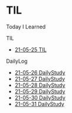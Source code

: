 # TIL
Today I Learned





TIL
  - [21-05-25 TIL](https://github.com/icraft2170/TIL/blob/master/Java/%5BJava%5Dchar%5B%5D%EC%9D%98_%ED%8A%B9%EC%A7%95.md)




DailyLog
  - [21-05-26 DailyStudy](https://github.com/icraft2170/TIL/blob/master/dailylog/2021-05-26-dailylog.md)
  - [21-05-27 DailyStudy](https://github.com/icraft2170/TIL/blob/master/dailylog/2021-05-27-dailylog.md)
  - [21-05-28 DailyStudy](https://github.com/icraft2170/TIL/blob/master/dailylog/2021-05-28-dailylog.md)
  - [21-05-29 DailyStudy](https://github.com/icraft2170/TIL/blob/master/dailylog/2021-05-29-dailylog.md)
  - [21-05-30 DailyStudy](https://github.com/icraft2170/TIL/blob/master/dailylog/2021-05-30-dailylog.md)
  - [21-05-31 DailyStudy](https://github.com/icraft2170/TIL/blob/master/dailylog/2021-05-31-dailylog.md) 
